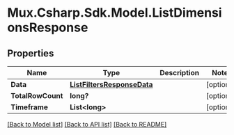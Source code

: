 # Mux.Csharp.Sdk.Model.ListDimensionsResponse

## Properties

Name | Type | Description | Notes
------------ | ------------- | ------------- | -------------
**Data** | [**ListFiltersResponseData**](ListFiltersResponseData.md) |  | [optional] 
**TotalRowCount** | **long?** |  | [optional] 
**Timeframe** | **List&lt;long&gt;** |  | [optional] 

[[Back to Model list]](../README.md#documentation-for-models) [[Back to API list]](../README.md#documentation-for-api-endpoints) [[Back to README]](../README.md)

